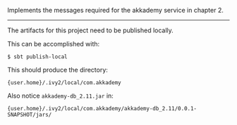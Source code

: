 Implements the messages required for the akkademy service in chapter 2.

***

The artifacts for this project need to be published locally.

This can be accomplished with:

`$ sbt publish-local`

This should produce the directory:

`{user.home}/.ivy2/local/com.akkademy`

Also notice `akkademy-db_2.11.jar` in:

`{user.home}/.ivy2/local/com.akkademy/akkademy-db_2.11/0.0.1-SNAPSHOT/jars/`
